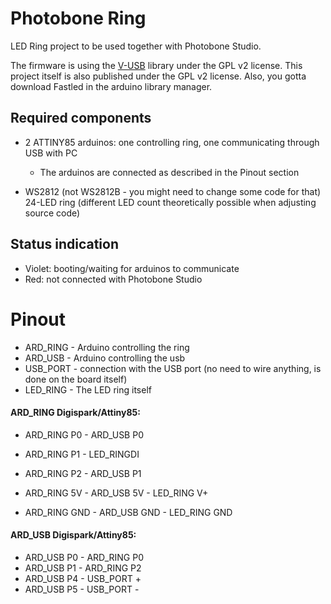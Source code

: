 # Photobone Ring
LED Ring project to be used together with Photobone Studio.

The firmware is using the [V-USB](https://www.obdev.at/products/vusb/index.html) library under the GPL v2 license. This project itself is also published under the GPL v2 license.
Also, you gotta download Fastled in the arduino library manager.

## Required components
* 2 ATTINY85 arduinos: one controlling ring, one communicating through USB with PC
	* The arduinos are connected as described in the Pinout section

* WS2812 (not WS2812B - you might need to change some code for that) 24-LED ring (different LED count theoretically possible when adjusting source code)

## Status indication
* Violet: booting/waiting for arduinos to communicate
* Red: not connected with Photobone Studio

# Pinout
* ARD_RING - Arduino controlling the ring
* ARD_USB - Arduino controlling the usb
* USB_PORT - connection with the USB port (no need to wire anything, is done on the board itself)
* LED_RING - The LED ring itself

#### ARD_RING Digispark/Attiny85:
* ARD_RING P0 - ARD_USB P0
* ARD_RING P1 - LED_RINGDI
* ARD_RING P2 - ARD_USB P1

* ARD_RING 5V - ARD_USB 5V - LED_RING V+
* ARD_RING GND - ARD_USB GND - LED_RING GND

#### ARD_USB Digispark/Attiny85:
* ARD_USB P0 - ARD_RING P0
* ARD_USB P1 - ARD_RING P2
* ARD_USB P4 - USB_PORT +
* ARD_USB P5 - USB_PORT -
